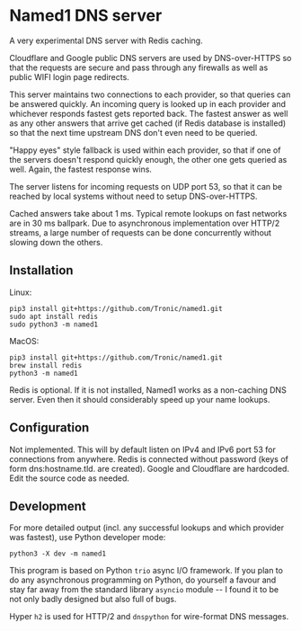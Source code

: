 # Named1 DNS server

A very experimental DNS server with Redis caching.

Cloudflare and Google public DNS servers are used by DNS-over-HTTPS so that the
requests are secure and pass through any firewalls as well as public WIFI login
page redirects.

This server maintains two connections to each provider, so that queries can be
answered quickly. An incoming query is looked up in each provider and whichever
responds fastest gets reported back. The fastest answer as well as any other
answers that arrive get cached (if Redis database is installed) so that the
next time upstream DNS don't even need to be queried.

"Happy eyes" style fallback is used within each provider, so that if one of the
servers doesn't respond quickly enough, the other one gets queried as well.
Again, the fastest response wins.

The server listens for incoming requests on UDP port 53, so that it can be
reached by local systems without need to setup DNS-over-HTTPS.

Cached answers take about 1 ms. Typical remote lookups on fast networks are in
30 ms ballpark. Due to asynchronous implementation over HTTP/2 streams, a large
number of requests can be done concurrently without slowing down the others.

## Installation

Linux:

````
pip3 install git+https://github.com/Tronic/named1.git
sudo apt install redis
sudo python3 -m named1
````

MacOS:

````
pip3 install git+https://github.com/Tronic/named1.git
brew install redis
python3 -m named1
````

Redis is optional. If it is not installed, Named1 works as a non-caching DNS
server. Even then it should considerably speed up your name lookups.

## Configuration

Not implemented. This will by default listen on IPv4 and IPv6 port 53 for
connections from anywhere. Redis is connected without password (keys of form
dns:hostname.tld. are created). Google and Cloudflare are hardcoded. Edit the
source code as needed.

## Development

For more detailed output (incl. any successful lookups and which provider was
fastest), use Python developer mode:

````
python3 -X dev -m named1
````

This program is based on Python ````trio```` async I/O framework. If you plan to
do any asynchronous programming on Python, do yourself a favour and stay far
away from the standard library ````asyncio```` module -- I found it to be not
only badly designed but also full of bugs.

Hyper ````h2```` is used for HTTP/2 and ````dnspython```` for wire-format DNS
messages.